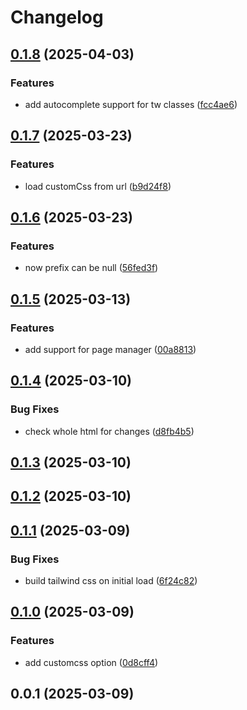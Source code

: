 # Changelog

## [0.1.8](https://github.com/fasenderos/grapesjs-tailwindcss-plugin/compare/v0.1.7...v0.1.8) (2025-04-03)

### Features

* add autocomplete support for tw classes ([fcc4ae6](https://github.com/fasenderos/grapesjs-tailwindcss-plugin/commit/fcc4ae6b1bb4a061f20110308cc17c7feb151fcc))

## [0.1.7](https://github.com/fasenderos/grapesjs-tailwindcss-plugin/compare/v0.1.6...v0.1.7) (2025-03-23)

### Features

* load customCss from url ([b9d24f8](https://github.com/fasenderos/grapesjs-tailwindcss-plugin/commit/b9d24f8b5e6571a06e434b4e53d5acd001c28e4d))

## [0.1.6](https://github.com/fasenderos/grapesjs-tailwindcss-plugin/compare/v0.1.5...v0.1.6) (2025-03-23)

### Features

* now prefix can be null ([56fed3f](https://github.com/fasenderos/grapesjs-tailwindcss-plugin/commit/56fed3f40e1d644409043f2b183cf57c3c53f3fa))

## [0.1.5](https://github.com/fasenderos/grapesjs-tailwindcss-plugin/compare/v0.1.4...v0.1.5) (2025-03-13)

### Features

* add support for page manager ([00a8813](https://github.com/fasenderos/grapesjs-tailwindcss-plugin/commit/00a8813d648cc27627fe5743d895bfda79c37449))

## [0.1.4](https://github.com/fasenderos/grapesjs-tailwindcss-plugin/compare/v0.1.3...v0.1.4) (2025-03-10)

### Bug Fixes

* check whole html for changes ([d8fb4b5](https://github.com/fasenderos/grapesjs-tailwindcss-plugin/commit/d8fb4b54bfa831cee7cd4e681e3d43c7c561f405))

## [0.1.3](https://github.com/fasenderos/grapesjs-tailwindcss-plugin/compare/v0.1.2...v0.1.3) (2025-03-10)

## [0.1.2](https://github.com/fasenderos/grapesjs-tailwindcss-plugin/compare/v0.1.1...v0.1.2) (2025-03-10)

## [0.1.1](https://github.com/fasenderos/grapesjs-tailwindcss-plugin/compare/v0.1.0...v0.1.1) (2025-03-09)

### Bug Fixes

* build tailwind css on initial load ([6f24c82](https://github.com/fasenderos/grapesjs-tailwindcss-plugin/commit/6f24c824970a5b32b741d9169793edadba5a6f41))

## [0.1.0](https://github.com/fasenderos/grapesjs-tailwindcss-plugin/compare/v0.0.1...v0.1.0) (2025-03-09)

### Features

* add customcss option ([0d8cff4](https://github.com/fasenderos/grapesjs-tailwindcss-plugin/commit/0d8cff47ce1b987c7b51823aa3625c10a31d5ac0))

## 0.0.1 (2025-03-09)
